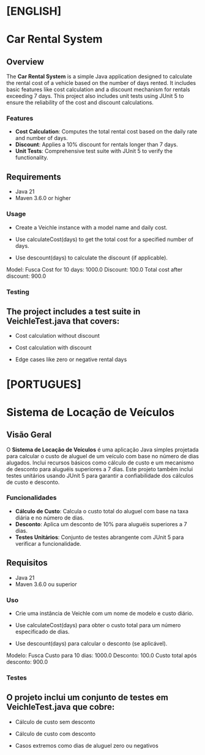 # [ENGLISH]

# Car Rental System

## Overview

The **Car Rental System** is a simple Java application designed to calculate the rental cost of a vehicle based on the number of days rented. It includes basic features like cost calculation and a discount mechanism for rentals exceeding 7 days. This project also includes unit tests using JUnit 5 to ensure the reliability of the cost and discount calculations.

### Features

- **Cost Calculation**: Computes the total rental cost based on the daily rate and number of days.
- **Discount**: Applies a 10% discount for rentals longer than 7 days.
- **Unit Tests**: Comprehensive test suite with JUnit 5 to verify the functionality.

## Requirements

- Java 21
- Maven 3.6.0 or higher


### Usage

- Create a Veichle instance with a model name and daily cost.

- Use calculateCost(days) to get the total cost for a specified number of days.

- Use descount(days) to calculate the discount (if applicable).


Model: Fusca
Cost for 10 days: 1000.0
Discount: 100.0
Total cost after discount: 900.0

### Testing

## The project includes a test suite in VeichleTest.java that covers:

- Cost calculation without discount

- Cost calculation with discount

- Edge cases like zero or negative rental days

# [PORTUGUES]

# Sistema de Locação de Veículos

## Visão Geral

O **Sistema de Locação de Veículos** é uma aplicação Java simples projetada para calcular o custo de aluguel de um veículo com base no número de dias alugados. Inclui recursos básicos como cálculo de custo e um mecanismo de desconto para aluguéis superiores a 7 dias. Este projeto também inclui testes unitários usando JUnit 5 para garantir a confiabilidade dos cálculos de custo e desconto.

### Funcionalidades

- **Cálculo de Custo**: Calcula o custo total do aluguel com base na taxa diária e no número de dias.
- **Desconto**: Aplica um desconto de 10% para aluguéis superiores a 7 dias.
- **Testes Unitários**: Conjunto de testes abrangente com JUnit 5 para verificar a funcionalidade.

## Requisitos

- Java 21
- Maven 3.6.0 ou superior

### Uso

- Crie uma instância de Veichle com um nome de modelo e custo diário.

- Use calculateCost(days) para obter o custo total para um número especificado de dias.

- Use descount(days) para calcular o desconto (se aplicável).

Modelo: Fusca
Custo para 10 dias: 1000.0
Desconto: 100.0
Custo total após desconto: 900.0

### Testes

## O projeto inclui um conjunto de testes em VeichleTest.java que cobre:

- Cálculo de custo sem desconto

- Cálculo de custo com desconto

- Casos extremos como dias de aluguel zero ou negativos


